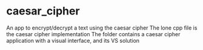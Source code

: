 # caesar_cipher
An app to encrypt/decrypt a text using the caesar cipher
The lone cpp file is the caesar cipher implementation
The folder contains a caesar cipher application with a visual interface, and its VS solution
